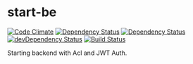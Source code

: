 # start-be

[![Code Climate](https://codeclimate.com/github/AscaL/be-start/badges/gpa.svg)](https://codeclimate.com/github/AscaL/be-start)
[![Dependency Status](https://www.versioneye.com/user/projects/556a6692636532001a0e1600/badge.svg?style=flat)](https://www.versioneye.com/user/projects/556a6692636532001a0e1600)
[![Dependency Status](https://david-dm.org/AscaL/be-start.svg)](https://david-dm.org/AscaL/be-start)
[![devDependency Status](https://david-dm.org/AscaL/be-start/dev-status.svg)](https://david-dm.org/AscaL/be-start#info=devDependencies)
[![Build Status](https://travis-ci.org/AscaL/be-start.svg?branch=master)](https://travis-ci.org/AscaL/be-start)

Starting backend with Acl and JWT Auth.

